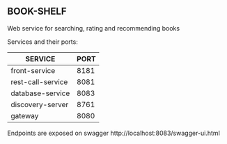 ## BOOK-SHELF

Web service for searching, rating and recommending books

Services and their ports:

| **SERVICE**         | **PORT** |
|---------------------|----------|
| front-service       | 8181     |
| rest-call-service   | 8081     |
| database-service    | 8083     |
| discovery-server    | 8761     |
| gateway             | 8080     |

Endpoints are exposed on swagger
http://localhost:8083/swagger-ui.html